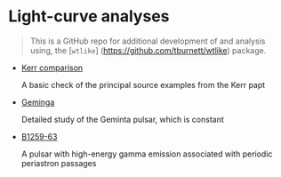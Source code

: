 # Light-curve analyses
> This is a GitHub repo for additional development of and analysis using, the [`wtlike`] (https://github.com/tburnett/wtlike) package.


* [Kerr comparison](kerr_comparison)

  A basic check of the principal source examples from the Kerr papt
* [Geminga](geminga)

    Detailed study of the Geminta pulsar, which is constant
* [B1259-63](B1259)

    A pulsar with high-energy gamma emission associated with periodic periastron passages

